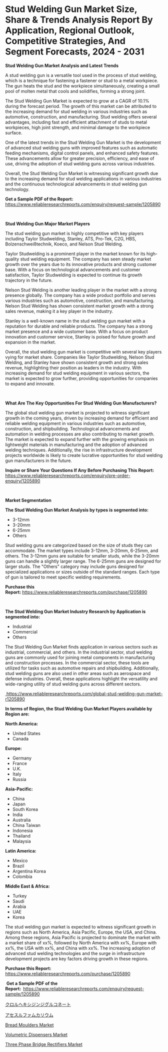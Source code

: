 <p><h1>Stud Welding Gun Market Size, Share & Trends Analysis Report By Application, Regional Outlook, Competitive Strategies, And Segment Forecasts, 2024 - 2031</h1></p><p><strong>Stud Welding Gun Market Analysis and Latest Trends</strong></p>
<p><p>A stud welding gun is a versatile tool used in the process of stud welding, which is a technique for fastening a fastener or stud to a metal workpiece. The gun heats the stud and the workpiece simultaneously, creating a small pool of molten metal that cools and solidifies, forming a strong joint.</p><p>The Stud Welding Gun Market is expected to grow at a CAGR of 10.1% during the forecast period. The growth of this market can be attributed to the increasing demand for stud welding in various industries such as automotive, construction, and manufacturing. Stud welding offers several advantages, including fast and efficient attachment of studs to metal workpieces, high joint strength, and minimal damage to the workpiece surface.</p><p>One of the latest trends in the Stud Welding Gun Market is the development of advanced stud welding guns with improved features such as automatic feeding mechanisms, digital control panels, and enhanced safety features. These advancements allow for greater precision, efficiency, and ease of use, driving the adoption of stud welding guns across various industries.</p><p>Overall, the Stud Welding Gun Market is witnessing significant growth due to the increasing demand for stud welding applications in various industries and the continuous technological advancements in stud welding gun technology.</p></p>
<p><strong>Get a Sample PDF of the Report:&nbsp;</strong> <a href="https://www.reliableresearchreports.com/enquiry/request-sample/1205890">https://www.reliableresearchreports.com/enquiry/request-sample/1205890</a></p>
<p>&nbsp;</p>
<p><strong>Stud Welding Gun Major Market Players</strong></p>
<p><p>The stud welding gun market is highly competitive with key players including Taylor Studwelding, Stanley, ATS, Pro-Tek, C2G, HBS, Bolzenschweißtechnik, Koeco, and Nelson Stud Welding. </p><p>Taylor Studwelding is a prominent player in the market known for its high-quality stud welding equipment. The company has seen steady market growth over the years due to its innovative products and strong customer base. With a focus on technological advancements and customer satisfaction, Taylor Studwelding is expected to continue its growth trajectory in the future.</p><p>Nelson Stud Welding is another leading player in the market with a strong presence globally. The company has a wide product portfolio and serves various industries such as automotive, construction, and manufacturing. Nelson Stud Welding has shown consistent market growth with a strong sales revenue, making it a key player in the industry.</p><p>Stanley is a well-known name in the stud welding gun market with a reputation for durable and reliable products. The company has a strong market presence and a wide customer base. With a focus on product innovation and customer service, Stanley is poised for future growth and expansion in the market.</p><p>Overall, the stud welding gun market is competitive with several key players vying for market share. Companies like Taylor Studwelding, Nelson Stud Welding, and Stanley have shown consistent growth and strong sales revenue, highlighting their position as leaders in the industry. With increasing demand for stud welding equipment in various sectors, the market is expected to grow further, providing opportunities for companies to expand and innovate.</p></p>
<p>&nbsp;</p>
<p><strong>What Are The Key Opportunities For Stud Welding Gun Manufacturers?</strong></p>
<p><p>The global stud welding gun market is projected to witness significant growth in the coming years, driven by increasing demand for efficient and reliable welding equipment in various industries such as automotive, construction, and shipbuilding. Technological advancements and automation in welding processes are also contributing to market growth. The market is expected to expand further with the growing emphasis on lightweight materials in manufacturing and the adoption of advanced welding techniques. Additionally, the rise in infrastructure development projects worldwide is likely to create lucrative opportunities for stud welding gun manufacturers in the future.</p></p>
<p><strong>Inquire or Share Your Questions If Any Before Purchasing This Report:</strong> <a href="https://www.reliableresearchreports.com/enquiry/pre-order-enquiry/1205890">https://www.reliableresearchreports.com/enquiry/pre-order-enquiry/1205890</a></p>
<p>&nbsp;</p>
<p><strong>Market Segmentation</strong></p>
<p><strong>The Stud Welding Gun Market Analysis by types is segmented into:</strong></p>
<p><ul><li>3-12mm</li><li>3-20mm</li><li>6-25mm</li><li>Others</li></ul></p>
<p><p>Stud welding guns are categorized based on the size of studs they can accommodate. The market types include 3-12mm, 3-20mm, 6-25mm, and others. The 3-12mm guns are suitable for smaller studs, while the 3-20mm guns can handle a slightly larger range. The 6-25mm guns are designed for larger studs. The "Others" category may include guns designed for specialized applications or sizes outside of the standard ranges. Each type of gun is tailored to meet specific welding requirements.</p></p>
<p><strong>Purchase this Report:&nbsp;</strong><a href="https://www.reliableresearchreports.com/purchase/1205890">https://www.reliableresearchreports.com/purchase/1205890</a></p>
<p>&nbsp;</p>
<p><strong>The Stud Welding Gun Market Industry Research by Application is segmented into:</strong></p>
<p><ul><li>Industrial</li><li>Commercial</li><li>Others</li></ul></p>
<p><p>The Stud Welding Gun Market finds application in various sectors such as industrial, commercial, and others. In the industrial sector, stud welding guns are commonly used for joining metal components in manufacturing and construction processes. In the commercial sector, these tools are utilized for tasks such as automotive repairs and shipbuilding. Additionally, stud welding guns are also used in other areas such as aerospace and defense industries. Overall, these applications highlight the versatility and wide-ranging utility of stud welding guns across different sectors.</p></p>
<p><a href="https://www.reliableresearchreports.com/global-stud-welding-gun-market-r1205890">&nbsp;https://www.reliableresearchreports.com/global-stud-welding-gun-market-r1205890</a></p>
<p><strong>In terms of Region, the Stud Welding Gun Market Players available by Region are:</strong></p>
<p>
    <p> <strong> North America: </strong>
        <ul>
            <li>United States</li>
            <li>Canada</li>
        </ul>
        </p> 
    <p> <strong> Europe: </strong>
        <ul>
            <li>Germany</li>
            <li>France</li>
            <li>U.K.</li>
            <li>Italy</li>
            <li>Russia</li>
        </ul>
        </p> 
    <p> <strong> Asia-Pacific: </strong>
        <ul>
            <li>China</li>
            <li>Japan</li>
            <li>South Korea</li>
            <li>India</li>
            <li>Australia</li>
            <li>China Taiwan</li>
            <li>Indonesia</li>
            <li>Thailand</li>
            <li>Malaysia</li>
        </ul>
        </p> 
    <p> <strong> Latin America: </strong>
        <ul>
            <li>Mexico</li>
            <li>Brazil</li>
            <li>Argentina Korea</li>
            <li>Colombia</li>
        </ul>
        </p> 
    <p> <strong> Middle East & Africa: </strong>
        <ul>
            <li>Turkey</li>
            <li>Saudi</li>
            <li>Arabia</li>
            <li>UAE</li>
            <li>Korea</li>
        </ul>
    </p>
    </p>
<p><p>The stud welding gun market is expected to witness significant growth in regions such as North America, Asia Pacific, Europe, the USA, and China. Among these regions, Asia Pacific is projected to dominate the market with a market share of xx%, followed by North America with xx%, Europe with xx%, the USA with xx%, and China with xx%. The increasing adoption of advanced stud welding technologies and the surge in infrastructure development projects are key factors driving growth in these regions.</p></p>
<p><strong>Purchase this Report: </strong><a href="https://www.reliableresearchreports.com/purchase/1205890">https://www.reliableresearchreports.com/purchase/1205890</a></p>
<p>&nbsp;<strong>Get a Sample PDF of the Report:&nbsp;&nbsp;</strong><a href="https://www.reliableresearchreports.com/enquiry/request-sample/1205890">https://www.reliableresearchreports.com/enquiry/request-sample/1205890</a></p>
<p><strong></strong></p>
<p><p><a href="https://github.com/EstelWisozk1/Market-Research-Report-List-1/blob/main/890252031316.md">クロルヘキシジンジグルコネート</a></p><p><a href="https://github.com/lrlmopnhwd79300/Market-Research-Report-List-1/blob/main/912247131315.md">アセスルファムカリウム</a></p><p><a href="https://github.com/joannagoyvaerts/Market-Research-Report-List-2/blob/main/bread-moulders-market.md">Bread Moulders Market</a></p><p><a href="https://github.com/lubmix/Market-Research-Report-List-2/blob/main/volumetric-dispensers-market.md">Volumetric Dispensers Market</a></p><p><a href="https://www.linkedin.com/pulse/three-phase-bridge-rectifiers-market-insight-trends-growth-uygic?trackingId=7tbWSGsuqMOj2v5gtLHxoA%3D%3D">Three Phase Bridge Rectifiers Market</a></p></p>